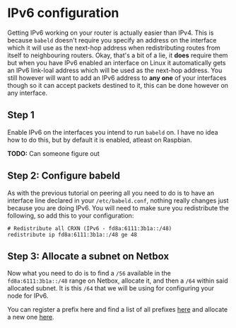 IPv6 configuration
==================

Getting IPv6 working on your router is actually easier than IPv4. This is because `babeld` doesn't require you specify an address on the interface which it will use as the next-hop address when redistributing routes from itself to neighbouring routers. Okay, that's a bit of a lie, it **does** require them but when you have IPv6 enabled an interface on Linux it automatically gets an IPv6 link-loal address which will be used as the next-hop address. You still however will want to add an IPv6 address to **any one** of your interfaces though so it can accept packets destined to it, this can be done however on any interface.

## Step 1

Enable IPv6 on the interfaces you intend to run `babeld` on. I have no idea how to do this, but by default it is enabled, atleast on Raspbian.

**TODO:** Can someone figure out

## Step 2: Configure babeld

As with the previous tutorial on peering all you need to do is to have an interface line declared in your `/etc/babeld.conf`, nothing really changes just because you are doing IPv6. You will need to make sure you redistribute the following, so add this to your configuration:

```
# Redistribute all CRXN (IPv6 - fd8a:6111:3b1a::/48)
redistribute ip fd8a:6111:3b1a::/48 ge 48
```

## Step 3: Allocate a subnet on Netbox

Now what you need to do is to find a `/56` available in the `fd8a:6111:3b1a::/48` range on Netbox, allocate it, and then a `/64` within said allocated subnet. It is this `/64` that we will be using for configuring your node for IPv6.

You can register a prefix here and find a list of all prefixes [here](https://crxn.chrisnew.de/netbox/ipam/aggregates/8/) and allocate a new one [here](https://crxn.chrisnew.de/netbox/ipam/prefixes/add/).
